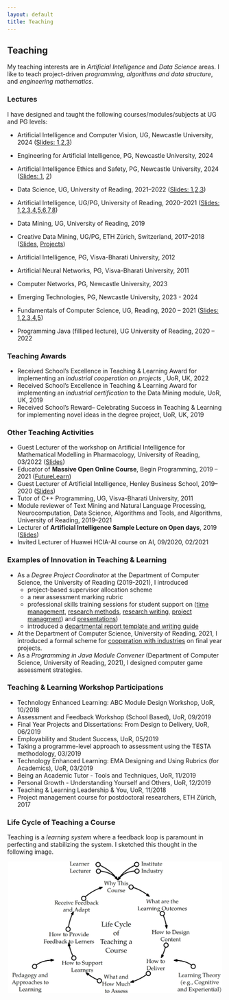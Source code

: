 ```yaml
---
layout: default
title: Teaching
---
```

<!--- 
<a href="{{site.baseurl}}/index">Home</a> | 
<a href="{{site.baseurl}}/profile">Profile</a> | 
<a href="{{site.baseurl}}/publications">Publications</a> | 
<a href="{{site.baseurl}}/research">Research</a> | 
<a href="{{site.baseurl}}/teaching">Teaching</a> --->

## Teaching

My teaching interests are in _Artificial Intelligence_ and _Data Science_ areas. I like to teach project-driven _programming_, _algorithms and data structure_, and _engineering mathematics_.

### Lectures
I have designed and taught the following courses/modules/subjects at UG and PG levels:
* Artificial Intelligence and Computer Vision, UG, Newcastle University, 2024 (<a href="/data/Artificial_Intelligence_Lecturers/Lecture_1_Shallow_and_Deep Neural_Nets.pdf" target="_blank">Slides: 1</a>,<a href="/data/Artificial_Intelligence_Lecturers/Lecture_2_Vision_Conv_Nets.pdf" target="_blank">2</a>,<a href="/data/Artificial_Intelligence_Lecturers/Lecture_3_Vision_Transformer.pdf" target="_blank">3</a>)
* Engineering for Artificial Intelligence, PG, Newcastle University, 2024
* Artificial Intelligence Ethics and Safety, PG, Newcastle University, 2024 (<a href="/data/AI_Ethics/AI_Ethics.pdf" target="_blank">Slides: 1</a>, <a href="/data/AI_Ethics/AI_Safety_v1.pdf" target="_blank">2</a>)
* Data Science, UG, University of Reading, 2021–2022 (<a href="/data/Data_Analytics_Lectures/CS1AC16_Week7.pdf" target="_blank">Slides: 1</a>,<a href="/data/Data_Analytics_Lectures/CS1AC16_Week_8.pdf" target="_blank">2</a>,<a href="/data/Data_Analytics_Lectures/CS1AC16_Week_9.pdf" target="_blank">3</a>)
* Artificial Intelligence, UG/PG, University of Reading, 2020–2021 (<a href="/data/Artificial_Intelligence_Lecturers/01_Lecture_(Introduction)_V_Ojha.pdf" target="_blank">Slides: 1</a>,<a href="/data/Artificial_Intelligence_Lecturers/02_Lecture_(Problem_solving_EAs)_V_Ojha.pdf" target="_blank">2</a>,<a href="/data/Artificial_Intelligence_Lecturers/03_Lecture_(Problem_solving_CSP)_V_Ojha.pdf" target="_blank">3</a>,<a href="/data/Artificial_Intelligence_Lecturers/04_Lecture_(Search_Reasoning)_V_Ojha.pdf" target="_blank">4</a>,<a href="/data/Artificial_Intelligence_Lecturers/05_Lecture_(Learning_NBC)_V_Ojha.pdf" target="_blank">5</a>,<a href="/data/Artificial_Intelligence_Lecturers/06_Lecture_(Learning_Fundamentals)_V_Ojha.pdf" target="_blank">6</a>,<a href="/data/Artificial_Intelligence_Lecturers/07_Lecture_(Deep_Learning)_V_Ojha.pdf" target="_blank">7</a>,<a href="/data/Artificial_Intelligence_Lecturers/08_Lecture_(NLP)_V_Ojha.pdf" target="_blank">8</a>)
* Data Mining, UG, University of Reading, 2019
* Creative Data Mining, UG/PG, ETH Zürich, Switzerland, 2017–2018 (<a href="https://ia.arch.ethz.ch/category/teaching/fs2018-creative-data-mining/" target="_blank">Slides</a>, <a href="https://www.research-collection.ethz.ch/handle/20.500.11850/287572" target="_blank">Projects</a>)
* Artificial Intelligence, PG, Visva-Bharati University, 2012
* Artificial Neural Networks, PG, Visva-Bharati University, 2011
  
* Computer Networks, PG, Newcastle University, 2023
* Emerging Technologies, PG, Newcastle University, 2023 - 2024
* Fundamentals of Computer Science, UG, Reading, 2020 – 2021 (<a href="/data/Fundamentals_of_Computer_Science/CS1FC16_Lecture_01_Analysis_of_Algorithm.pdf" target="_blank">Slides: 1</a>,<a href="/data/Fundamentals_of_Computer_Science/CS1FC16_Lecture_02_Complexity_Analysis.pdf" target="_blank">2</a>,<a href="/data/Fundamentals_of_Computer_Science/CS1FC16_Lecture_03_Searching.pdf" target="_blank">3</a>,<a href="/data/Fundamentals_of_Computer_Science/CS1FC16_Lecture_04_Sorting.pdf" target="_blank">4</a>,<a href="/data/Fundamentals_of_Computer_Science/CS1FC16_Lecture_05_data_structure.pdf" target="_blank">5</a>)
* Programming Java (filliped lecture), UG University of Reading, 2020 – 2022


### Teaching Awards
* Received School’s Excellence in Teaching & Learning Award for implementing an _industrial cooperation on projects_ , UoR, UK, 2022
* Received School’s Excellence in Teaching & Learning Award for implementing an _industrial certification_ to the Data Mining module, UoR, UK, 2019
* Received School’s Reward– Celebrating Success in Teaching & Learning for implementing novel ideas in the degree project, UoR, UK, 2019

### Other Teaching Activities
* Guest Lecturer of the workshop on Artificial Intelligence for Mathematical Modelling in Pharmacology, University of Reading, 03/2022 (<a href="/data/Research_Talks/UoR_AI_in_Pharmacology_Workshop_04_Mar_22.pdf" target="_blank">Slides</a>)
* Educator of **Massive Open Online Course**, Begin Programming, 2019 – 2021 (<a href="https://www.futurelearn.com/courses/begin-programming" target="_blank">FutureLearn</a>)
* Guest Lecturer of Artificial Intelligence, Henley Business School, 2019–2020 (<a href="/data/Henley_Business_School/2020_02_26_HBS_UoR_Varun.pdf" target="_blank">Slides</a>)
* Tutor of C++ Programming, UG, Visva-Bharati University, 2011
* Module reviewer of Text Mining and Natural Language Processing, Neurocomputation, Data Science,
Algorithms and Tools, and Algorithms, University of Reading, 2019–2021
* Lecturer of **Artificial Intelligence Sample Lecture on Open days**, 2019 (<a href="/data/Open_Days_Reading/2019_AI_OpenDay_UoR_Varun.pdf" target="_blank">Slides</a>)
* Invited Lecturer of Huawei HCIA-AI course on AI, 09/2020, 02/2021


### Examples of Innovation in Teaching & Learning
* As a _Degree Project Coordinator_ at the Department of Computer Science, the University of Reading (2019-2021), I introduced 
  - project-based supervisor allocation scheme
  - a new assessment marking rubric
  - professional skills training sessions for student support on (<a href="/data/Professional_Skills/01_Time_managment_productivity.pdf" target="_blank">time management</a>, <a href="/data/Professional_Skills/02_Research_methods_Ethics_vojha_uor.pdf" target="_blank">research methods</a>,  <a href="/data/Professional_Skills/03_Technical_Writing_Skills_UoR.pdf" target="_blank">research writing</a>, <a href="/data/Professional_Skills/04_Research_project_mngt_vojha_uor.pdf" target="_blank">project managment</a>) and <a href="/data/Professional_Skills/05_Presenation_demo_skills_UoR.pdf" target="_blank">presentations</a>)
  - introduced a <a href="https://tinyurl.com/uorcs" target="_blank">departmental report template and writing guide</a><br>
* At the Department of Computer Science, University of Reading, 2021, I introduced a formal scheme for <a href="https://www.reading.ac.uk/computer-science/-/media/project/uor-main/schools-departments/computer-science/university-of-reading-department-of-computer-science-projects-flyer.pdf" target="_blank">cooperation with industries</a> on final year projects.
* As a _Programming in Java Module Convener_ (Department of Computer Science, University of Reading, 2021), I designed computer game assessment strategies.

### Teaching & Learning Workshop Participations
* Technology Enhanced Learning: ABC Module Design Workshop, UoR, 10/2018
* Assessment and Feedback Workshop (School Based), UoR, 09/2019
* Final Year Projects and Dissertations: From Design to Delivery, UoR, 06/2019
* Employability and Student Success, UoR, 05/2019
* Taking a programme-level approach to assessment using the TESTA methodology, 03/2019
* Technology Enhanced Learning: EMA Designing and Using Rubrics (for Academics), UoR, 03/2019
* Being an Academic Tutor - Tools and Techniques, UoR, 11/2019
* Personal Growth - Understanding Yourself and Others, UoR, 12/2019
* Teaching & Learning Leadership & You, UoR, 11/2018
* Project management course for postdoctoral researchers, ETH Zürich, 2017

### Life Cycle of Teaching a Course
Teaching is a _learning system_ where a feedback loop is paramount in perfecting and stabilizing the system. I sketched this thought in the following image.<br>
 
 <p align="center">
 <img src="/imgs/teaching_cycle.png" width="500">
 </p>

<!--- ![](/imgs/teaching_cycle.png) -->

